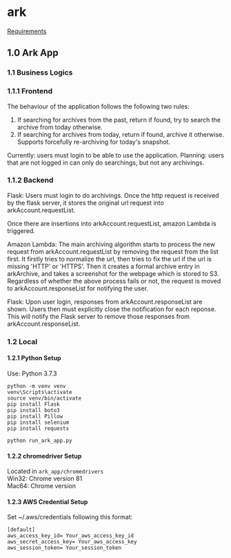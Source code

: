 # ark
[Requirements](http://www.cs.toronto.edu/~delara/courses/ece1779/projects/ECE1779-a3.pdf)


## 1.0 Ark App


### 1.1 Business Logics


### 1.1.1 Frontend
The behaviour of the application follows the following two rules:
1. If searching for archives from the past, return if found, try to search the archive from today otherwise.
2. If searching for archives from today, return if found, archive it otherwise. Supports forcefully re-archiving 
for today's snapshot.

Currently: users must login to be able to use the application.
Planning: users that are not logged in can only do searchings, but not any archivings.


### 1.1.2 Backend
Flask: Users must login to do archivings. Once the http request is received by the flask server,
it stores the original url request into arkAccount.requestList.

Once there are insertions into arkAccount.requestList, amazon Lambda is triggered.

Amazon Lambda: The main archiving algorithm starts to process the new request from arkAccount.requestList 
by removing the request from the list first. It firstly tries to normalize the url, then tries to fix the 
url if the url is missing 'HTTP' or 'HTTPS'. Then it creates a formal archive entry in arkArchive, and takes
a screenshot for the webpage which is stored to S3. Regardless of whether the above process fails or not,
the request is moved to arkAccount.responseList for notifying the user.

Flask: Upon user login, responses from arkAccount.responseList are shown. Users then must explicitly 
close the notification for each reponse. This will notify the Flask server to remove those responses from
arkAccount.responseList.


### 1.2 Local


#### 1.2.1 Python Setup
Use: Python 3.7.3
```
python -m venv venv
venv\Scripts\activate
source venv/bin/activate
pip install Flask
pip install boto3
pip install Pillow
pip install selenium
pip install requests

python run_ark_app.py
```


#### 1.2.2 chromedriver Setup
Located in `ark_app/chromedrivers`  
Win32: Chrome version 81  
Mac64: Chrome version


#### 1.2.3 AWS Credential Setup
Set ~/.aws/credentials following this format:

```
[default]
aws_access_key_id= Your_aws_access_key_id
aws_secret_access_key= Your_aws_access_key
aws_session_token= Your_session_token
```
